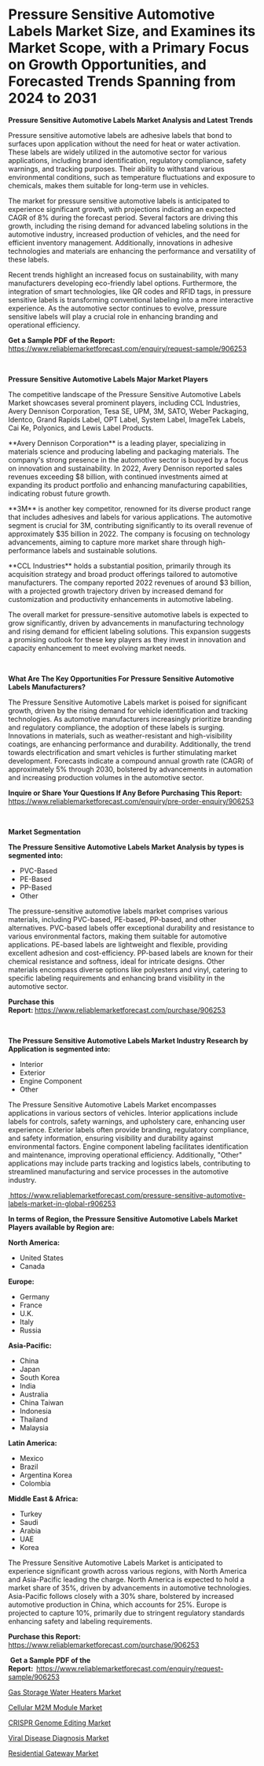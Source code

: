 <p><h1>Pressure Sensitive Automotive Labels Market Size, and Examines its Market Scope, with a Primary Focus on Growth Opportunities, and Forecasted Trends Spanning from 2024 to 2031</h1></p><p><strong>Pressure Sensitive Automotive Labels Market Analysis and Latest Trends</strong></p>
<p><p>Pressure sensitive automotive labels are adhesive labels that bond to surfaces upon application without the need for heat or water activation. These labels are widely utilized in the automotive sector for various applications, including brand identification, regulatory compliance, safety warnings, and tracking purposes. Their ability to withstand various environmental conditions, such as temperature fluctuations and exposure to chemicals, makes them suitable for long-term use in vehicles.</p><p>The market for pressure sensitive automotive labels is anticipated to experience significant growth, with projections indicating an expected CAGR of 8% during the forecast period. Several factors are driving this growth, including the rising demand for advanced labeling solutions in the automotive industry, increased production of vehicles, and the need for efficient inventory management. Additionally, innovations in adhesive technologies and materials are enhancing the performance and versatility of these labels.</p><p>Recent trends highlight an increased focus on sustainability, with many manufacturers developing eco-friendly label options. Furthermore, the integration of smart technologies, like QR codes and RFID tags, in pressure sensitive labels is transforming conventional labeling into a more interactive experience. As the automotive sector continues to evolve, pressure sensitive labels will play a crucial role in enhancing branding and operational efficiency.</p></p>
<p><strong>Get a Sample PDF of the Report:&nbsp;</strong> <a href="https://www.reliablemarketforecast.com/enquiry/request-sample/906253?utm_campaign=1141&utm_medium=2&utm_source=Github&utm_content=ia&utm_term=16112024&utm_id=pressure-sensitive-automotive-labels">https://www.reliablemarketforecast.com/enquiry/request-sample/906253</a></p>
<p>&nbsp;</p>
<p><strong>Pressure Sensitive Automotive Labels Major Market Players</strong></p>
<p><p>The competitive landscape of the Pressure Sensitive Automotive Labels Market showcases several prominent players, including CCL Industries, Avery Dennison Corporation, Tesa SE, UPM, 3M, SATO, Weber Packaging, Identco, Grand Rapids Label, OPT Label, System Label, ImageTek Labels, Cai Ke, Polyonics, and Lewis Label Products. </p><p>**Avery Dennison Corporation** is a leading player, specializing in materials science and producing labeling and packaging materials. The company's strong presence in the automotive sector is buoyed by a focus on innovation and sustainability. In 2022, Avery Dennison reported sales revenues exceeding $8 billion, with continued investments aimed at expanding its product portfolio and enhancing manufacturing capabilities, indicating robust future growth.</p><p>**3M** is another key competitor, renowned for its diverse product range that includes adhesives and labels for various applications. The automotive segment is crucial for 3M, contributing significantly to its overall revenue of approximately $35 billion in 2022. The company is focusing on technology advancements, aiming to capture more market share through high-performance labels and sustainable solutions.</p><p>**CCL Industries** holds a substantial position, primarily through its acquisition strategy and broad product offerings tailored to automotive manufacturers. The company reported 2022 revenues of around $3 billion, with a projected growth trajectory driven by increased demand for customization and productivity enhancements in automotive labeling.</p><p>The overall market for pressure-sensitive automotive labels is expected to grow significantly, driven by advancements in manufacturing technology and rising demand for efficient labeling solutions. This expansion suggests a promising outlook for these key players as they invest in innovation and capacity enhancement to meet evolving market needs.</p></p>
<p>&nbsp;</p>
<p><strong>What Are The Key Opportunities For Pressure Sensitive Automotive Labels Manufacturers?</strong></p>
<p><p>The Pressure Sensitive Automotive Labels market is poised for significant growth, driven by the rising demand for vehicle identification and tracking technologies. As automotive manufacturers increasingly prioritize branding and regulatory compliance, the adoption of these labels is surging. Innovations in materials, such as weather-resistant and high-visibility coatings, are enhancing performance and durability. Additionally, the trend towards electrification and smart vehicles is further stimulating market development. Forecasts indicate a compound annual growth rate (CAGR) of approximately 5% through 2030, bolstered by advancements in automation and increasing production volumes in the automotive sector.</p></p>
<p><strong>Inquire or Share Your Questions If Any Before Purchasing This Report:</strong> <a href="https://www.reliablemarketforecast.com/enquiry/pre-order-enquiry/906253?utm_campaign=1141&utm_medium=2&utm_source=Github&utm_content=ia&utm_term=16112024&utm_id=pressure-sensitive-automotive-labels">https://www.reliablemarketforecast.com/enquiry/pre-order-enquiry/906253</a></p>
<p>&nbsp;</p>
<p><strong>Market Segmentation</strong></p>
<p><strong>The Pressure Sensitive Automotive Labels Market Analysis by types is segmented into:</strong></p>
<p><ul><li>PVC-Based</li><li>PE-Based</li><li>PP-Based</li><li>Other</li></ul></p>
<p><p>The pressure-sensitive automotive labels market comprises various materials, including PVC-based, PE-based, PP-based, and other alternatives. PVC-based labels offer exceptional durability and resistance to various environmental factors, making them suitable for automotive applications. PE-based labels are lightweight and flexible, providing excellent adhesion and cost-efficiency. PP-based labels are known for their chemical resistance and softness, ideal for intricate designs. Other materials encompass diverse options like polyesters and vinyl, catering to specific labeling requirements and enhancing brand visibility in the automotive sector.</p></p>
<p><strong>Purchase this Report:&nbsp;</strong><a href="https://www.reliablemarketforecast.com/purchase/906253?utm_campaign=1141&utm_medium=2&utm_source=Github&utm_content=ia&utm_term=16112024&utm_id=pressure-sensitive-automotive-labels">https://www.reliablemarketforecast.com/purchase/906253</a></p>
<p>&nbsp;</p>
<p><strong>The Pressure Sensitive Automotive Labels Market Industry Research by Application is segmented into:</strong></p>
<p><ul><li>Interior</li><li>Exterior</li><li>Engine Component</li><li>Other</li></ul></p>
<p><p>The Pressure Sensitive Automotive Labels Market encompasses applications in various sectors of vehicles. Interior applications include labels for controls, safety warnings, and upholstery care, enhancing user experience. Exterior labels often provide branding, regulatory compliance, and safety information, ensuring visibility and durability against environmental factors. Engine component labeling facilitates identification and maintenance, improving operational efficiency. Additionally, "Other" applications may include parts tracking and logistics labels, contributing to streamlined manufacturing and service processes in the automotive industry.</p></p>
<p><a href="https://www.reliablemarketforecast.com/pressure-sensitive-automotive-labels-market-in-global-r906253?utm_campaign=1141&utm_medium=2&utm_source=Github&utm_content=ia&utm_term=16112024&utm_id=pressure-sensitive-automotive-labels">&nbsp;https://www.reliablemarketforecast.com/pressure-sensitive-automotive-labels-market-in-global-r906253</a></p>
<p><strong>In terms of Region, the Pressure Sensitive Automotive Labels Market Players available by Region are:</strong></p>
<p>
    <p> <strong> North America: </strong>
        <ul>
            <li>United States</li>
            <li>Canada</li>
        </ul>
        </p> 
    <p> <strong> Europe: </strong>
        <ul>
            <li>Germany</li>
            <li>France</li>
            <li>U.K.</li>
            <li>Italy</li>
            <li>Russia</li>
        </ul>
        </p> 
    <p> <strong> Asia-Pacific: </strong>
        <ul>
            <li>China</li>
            <li>Japan</li>
            <li>South Korea</li>
            <li>India</li>
            <li>Australia</li>
            <li>China Taiwan</li>
            <li>Indonesia</li>
            <li>Thailand</li>
            <li>Malaysia</li>
        </ul>
        </p> 
    <p> <strong> Latin America: </strong>
        <ul>
            <li>Mexico</li>
            <li>Brazil</li>
            <li>Argentina Korea</li>
            <li>Colombia</li>
        </ul>
        </p> 
    <p> <strong> Middle East & Africa: </strong>
        <ul>
            <li>Turkey</li>
            <li>Saudi</li>
            <li>Arabia</li>
            <li>UAE</li>
            <li>Korea</li>
        </ul>
    </p>
    </p>
<p><p>The Pressure Sensitive Automotive Labels Market is anticipated to experience significant growth across various regions, with North America and Asia-Pacific leading the charge. North America is expected to hold a market share of 35%, driven by advancements in automotive technologies. Asia-Pacific follows closely with a 30% share, bolstered by increased automotive production in China, which accounts for 25%. Europe is projected to capture 10%, primarily due to stringent regulatory standards enhancing safety and labeling requirements.</p></p>
<p><strong>Purchase this Report: </strong><a href="https://www.reliablemarketforecast.com/purchase/906253?utm_campaign=1141&utm_medium=2&utm_source=Github&utm_content=ia&utm_term=16112024&utm_id=pressure-sensitive-automotive-labels">https://www.reliablemarketforecast.com/purchase/906253</a></p>
<p>&nbsp;<strong>Get a Sample PDF of the Report:&nbsp;&nbsp;</strong><a href="https://www.reliablemarketforecast.com/enquiry/request-sample/906253?utm_campaign=1141&utm_medium=2&utm_source=Github&utm_content=ia&utm_term=16112024&utm_id=pressure-sensitive-automotive-labels">https://www.reliablemarketforecast.com/enquiry/request-sample/906253</a></p>
<p><strong></strong></p>
<p><p><a href="https://www.linkedin.com/pulse/gas-storage-water-heaters-market-size-status-forecast-2024-2031-jbmkc?utm_campaign=1141&utm_medium=2&utm_source=Github&utm_content=ia&utm_term=16112024&utm_id=pressure-sensitive-automotive-labels">Gas Storage Water Heaters Market</a></p><p><a href="https://www.linkedin.com/pulse/cellular-m2m-module-industry-sector-market-dynamics-future-cp2cc?utm_campaign=1141&utm_medium=2&utm_source=Github&utm_content=ia&utm_term=16112024&utm_id=pressure-sensitive-automotive-labels">Cellular M2M Module Market</a></p><p><a href="https://issuu.com/reportprime-2/docs/crispr-genome-editing-market-size-2_06385a425cac68?utm_campaign=1141&utm_medium=2&utm_source=Github&utm_content=ia&utm_term=16112024&utm_id=pressure-sensitive-automotive-labels">CRISPR Genome Editing Market</a></p><p><a href="https://issuu.com/reportprime-2/docs/viral-disease-diagnosis-market-size_c691337330ef78?utm_campaign=1141&utm_medium=2&utm_source=Github&utm_content=ia&utm_term=16112024&utm_id=pressure-sensitive-automotive-labels">Viral Disease Diagnosis Market</a></p><p><a href="https://www.linkedin.com/pulse/regional-adaptations-global-residential-gateway-market-trends-ix9rc?utm_campaign=1141&utm_medium=2&utm_source=Github&utm_content=ia&utm_term=16112024&utm_id=pressure-sensitive-automotive-labels">Residential Gateway Market</a></p></p>